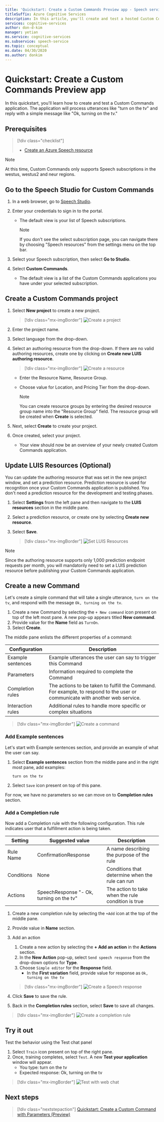 ```yaml
---
title: 'Quickstart: Create a Custom Commands Preview app - Speech service'
titleSuffix: Azure Cognitive Services
description: In this article, you'll create and test a hosted Custom Commands Preview application. The application will process utterances. 
services: cognitive-services
author: don-d-kim
manager: yetian
ms.service: cognitive-services
ms.subservice: speech-service
ms.topic: conceptual
ms.date: 04/30/2020
ms.author: donkim
---
```


# Quickstart: Create a Custom Commands Preview app

In this quickstart, you'll learn how to create and test a Custom Commands application.
The application will process utterances like "turn on the tv" and reply with a simple message like "Ok, turning on the tv."

## Prerequisites

> [!div class="checklist"]
> * <a href="https://ms.portal.azure.com/#create/Microsoft.CognitiveServicesSpeechServices" target="_blank">Create an Azure Speech resource <span class="docon docon-navigate-external x-hidden-focus"></span></a>

  > [!NOTE]
  > At this time, Custom Commands only supports Speech subscriptions in the  westus, westus2 and neur regions.

## Go to the Speech Studio for Custom Commands

1. In a web browser, go to [Speech Studio](https://speech.microsoft.com/).
1. Enter your credentials to sign in to the portal.

   - The default view is your list of Speech subscriptions.
     > [!NOTE]
     > If you don't see the select subscription page, you can navigate there by choosing "Speech resources" from the settings menu on the top bar.

1. Select your Speech subscription, then select **Go to Studio**.
1. Select **Custom Commands**.

     - The default view is a list of the Custom Commands applications you have under your selected subscription.

## Create a Custom Commands project

1. Select **New project** to create a new project.

   > [!div class="mx-imgBorder"]
   > ![Create a project](media/custom-speech-commands/create-new-project.png)

1. Enter the project name.
1. Select language from the drop-down.
1. Select an authoring resource from the drop-down. If there are no valid authoring resources, create one by clicking on  **Create new LUIS authoring resource**.

   > [!div class="mx-imgBorder"]
   > ![Create a resource](media/custom-speech-commands/create-new-resource.png)

   - Enter the Resource Name, Resource Group.
   - Choose value for Location, and Pricing Tier from the drop-down.

      > [!NOTE]
      > You can create resource groups by entering the desired resource group name into the "Resource Group" field. The resource group will be created when **Create** is selected.

1. Next, select **Create** to create your project.
1. Once created, select your project.

    - Your view should now be an overview of your newly created Custom Commands application.

## Update LUIS Resources (Optional)

You can update the authoring resource that was set in the new project window, and set a prediction resource. Prediction resource is used for recognition once your Custom Commands application is published. You don't need a prediction resource for the development and testing phases.

1. Select **Settings** from the left pane and then navigate to the **LUIS resources** section in the middle pane.
1. Select a prediction resource, or create one by selecting **Create new resource**.
1. Select **Save**.
    
    > [!div class="mx-imgBorder"]
    > ![Set LUIS Resources](media/custom-speech-commands/set-luis-resources.png)


> [!NOTE]
> Since the authoring resource supports only 1,000 prediction endpoint requests per month, you will mandatorily need to set a LUIS prediction resource before publishing your Custom Commands application.


## Create a new Command

Let's create a simple command that will take a single utterance, `turn on the tv`, and respond with the message `Ok, turning on the tv`.

1. Create a new Command by selecting the `+ New command` icon present on top of the left most pane. A new pop-up appears titled **New command**.
1. Provide value for the **Name** field as `TurnOn`.
1. Select **Create**.

The middle pane enlists the different properties of a command:


| Configuration            | Description                                                                                                                 |
| ---------------- | --------------------------------------------------------------------------------------------------------------------------- |
| Example sentences | Example utterances the user can say to trigger this Command                                                                 |
| Parameters       | Information required to complete the Command                                                                                |
| Completion rules | The actions to be taken to fulfill the Command. For example, to respond to the user or communicate with another web service. |
| Interaction rules   | Additional rules to handle more specific or complex situations                                                              |


> [!div class="mx-imgBorder"]
> ![Create a command](media/custom-speech-commands/create-add-command.png)


### Add Example sentences

Let's start with Example sentences section, and provide an example of what the user can say.

1. Select **Example sentences** section from the middle pane and in the right most pane, add examples:

    ```
    turn on the tv
    ```

1. Select `Save` icon present on top of this pane.

For now, we have no parameters so we can move on to **Completion rules** section.

### Add a Completion rule

Now add a Completion rule with the following configuration. This rule indicates user that a fulfillment action is being taken.


| Setting    | Suggested value                          | Description                                        |
| ---------- | ---------------------------------------- | -------------------------------------------------- |
| Rule Name  | ConfirmationResponse                  | A name describing the purpose of the rule          |
| Conditions | None                                     | Conditions that determine when the rule can run    |
| Actions    | SpeechResponse "- Ok, turning on the tv" | The action to take when the rule condition is true |

1. Create a new completion rule by selecting the `+Add` icon at the top of the middle pane.
1. Provide value in **Name** section.
1. Add an action
   1. Create a new action by selecting the **+ Add an action** in the **Actions** section.
   1. In the **New Action** pop-up, select `Send speech response` from the drop-down options for **Type**.
   1. Choose `Simple editor` for the **Response** field.
       - In the **First variation** field, provide value for response as `Ok, turning on the tv`

   > [!div class="mx-imgBorder"]
   > ![Create a Speech response](media/custom-speech-commands/create-speech-response-action.png)

1. Click **Save** to save the rule.
1. Back in the **Completion rules** section, select **Save** to save all changes. 

> [!div class="mx-imgBorder"]
> ![Create a completion rule](media/custom-speech-commands/create-basic-completion-response-rule.png)



## Try it out

Test the behavior using the Test chat panel
1. Select `Train` icon present on top of the right pane.
1. Once, training completes, select `Test`. A new **Test your application** window will appear.
    - You type: turn on the tv
    - Expected response: Ok, turning on the tv


> [!div class="mx-imgBorder"]
> ![Test with web chat](media/custom-speech-commands/create-basic-test-chat.png)

## Next steps

> [!div class="nextstepaction"]
> [Quickstart: Create a Custom Command with Parameters (Preview)](./quickstart-custom-speech-commands-create-parameters.md)
